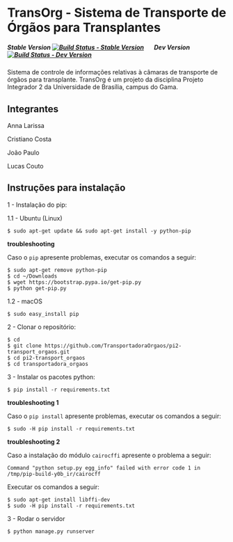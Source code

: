 TransOrg - Sistema de Transporte de Órgãos para Transplantes
========

##### Stable Version [![Build Status - Stable Version](https://travis-ci.org/TransportadoraOrgaos/pi2-transport_orgaos.svg?branch=master)](https://travis-ci.org/TransportadoraOrgaos/pi2-transport_orgaos)&nbsp;&nbsp;&nbsp;&nbsp;&nbsp;&nbsp; Dev Version [![Build Status - Dev Version](https://travis-ci.org/TransportadoraOrgaos/pi2-transport_orgaos.svg?branch=development)](https://travis-ci.org/TransportadoraOrgaos/pi2-transport_orgaos)

Sistema de controle de informações relativas à câmaras de transporte de órgãos para transplante. TransOrg é um projeto da disciplina Projeto
Integrador 2 da Universidade de Brasília, campus do Gama.

Integrantes
-----------
Anna Larissa

Cristiano Costa

João Paulo

Lucas Couto

Instruções para instalação
--------------------------

1 - Instalação do pip:

  1.1 - Ubuntu (Linux)

  ```
  $ sudo apt-get update && sudo apt-get install -y python-pip
  ```
  
  __troubleshooting__
  
  Caso o `pip` apresente problemas, executar os comandos a seguir:
  
  ```
  $ sudo apt-get remove python-pip
  $ cd ~/Downloads
  $ wget https://bootstrap.pypa.io/get-pip.py
  $ python get-pip.py
  ```
  
  1.2 - macOS
  
  ```
  $ sudo easy_install pip
  ```

2 - Clonar o repositório:

```
$ cd
$ git clone https://github.com/TransportadoraOrgaos/pi2-transport_orgaos.git
$ cd pi2-transport_orgaos
$ cd transportadora_orgaos
```

3 - Instalar os pacotes python:

```
$ pip install -r requirements.txt
```

__troubleshooting 1__

Caso o `pip install` apresente problemas, executar os comandos a seguir:

```
$ sudo -H pip install -r requirements.txt
```

__troubleshooting 2__

Caso a instalação do módulo `cairocffi` apresente o problema a seguir:

```
Command "python setup.py egg_info" failed with error code 1 in /tmp/pip-build-y0b_ir/cairocff
```
Executar os comandos a seguir:

```
$ sudo apt-get install libffi-dev
$ sudo -H pip install -r requirements.txt
```

3 - Rodar o servidor

 ```
 $ python manage.py runserver
 ```
